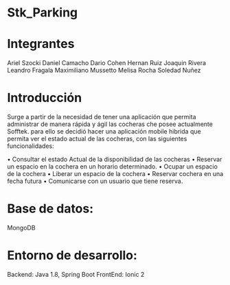 ﻿Stk_Parking
===========


Integrantes
===========
Ariel Szocki
Daniel Camacho
Dario Cohen
Hernan Ruiz
Joaquin Rivera
Leandro Fragala
Maximiliano Mussetto
Melisa Rocha
Soledad Nuñez


Introducción
============
Surge a partir de la necesidad de tener una aplicación que permita administrar de manera rápida y ágil las cocheras che posee actualmente Sofftek.
para ello se decidió hacer una aplicación mobile hibrida que permita ver el estado actual de las cocheras, con las siguientes funcionalidades:

•	Consultar el estado Actual de la disponibilidad de las cocheras 
•	Reservar un espacio en la cochera en un horario determinado.
•	Ocupar un espacio de la cochera 
•	Liberar un espacio de la cochera 
•	Reservar cochera en una fecha futura
•	Comunicarse con un usuario que tiene reserva.


Base de datos:
==============
   MongoDB


Entorno de desarrollo:
======================
Backend: Java 1.8, Spring Boot
FrontEnd: Ionic 2